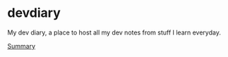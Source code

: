 # devdiary
My dev diary, a place to host all my dev notes from stuff I learn everyday.

[Summary](SUMMARY.md)
